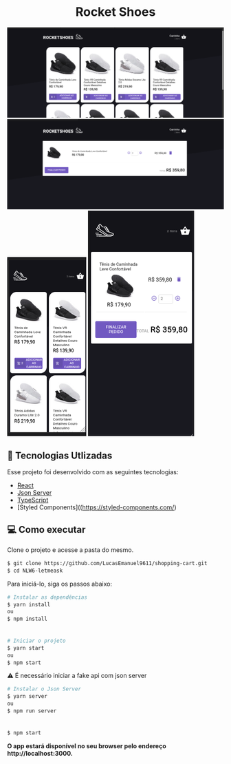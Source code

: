 <center>  <h1>Rocket Shoes</h1> </center>

 <img src="https://github.com/LucasEmanuel9611/shopping-cart/blob/master/src/imgs/home.png" alt="home desktop img"/>
  <img src="https://github.com/LucasEmanuel9611/shopping-cart/blob/master/src/imgs/cart.png" alt="cart img "/>
  <div> 
  <img src="https://github.com/LucasEmanuel9611/shopping-cart/blob/master/src/imgs/home-mobile.png" alt="Home mobile mobie"/>
  <img src="https://github.com/LucasEmanuel9611/shopping-cart/blob/master/src/imgs/cart-mobile.png" alt="Cart mobile img"/>

## 🧪 Tecnologias Utlizadas

Esse projeto foi desenvolvido com as seguintes tecnologias:

- [React](https://reactjs.org)
- [Json Server](https://www.npmjs.com/package/json-server)
- [TypeScript](https://www.typescriptlang.org/)
- [Styled Components]((https://styled-components.com/)

##  💻 Como executar

Clone o projeto e acesse a pasta do mesmo.

```bash
$ git clone https://github.com/LucasEmanuel9611/shopping-cart.git
$ cd NLW6-letmeask
```

Para iniciá-lo, siga os passos abaixo:
```bash
# Instalar as dependências
$ yarn install 
ou
$ npm install 


# Iniciar o projeto
$ yarn start
ou 
$ npm start

```
⚠️ É necessário iniciar a fake api com json server

```bash
# Instalar o Json Server
$ yarn server 
ou
$ npm run server 


$ npm start
```

<strong>O app estará disponível no seu browser pelo endereço http://localhost:3000.</strong>


